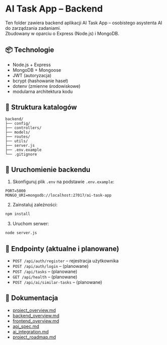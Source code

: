 # AI Task App – Backend

Ten folder zawiera backend aplikacji AI Task App – osobistego asystenta AI do zarządzania zadaniami.  
Zbudowany w oparciu o Express (Node.js) i MongoDB.

## 📦 Technologie

- Node.js + Express
- MongoDB + Mongoose
- JWT (autoryzacja)
- bcrypt (hashowanie haseł)
- dotenv (zmienne środowiskowe)
- modularna architektura kodu

## 📁 Struktura katalogów

```
backend/
├── config/
├── controllers/
├── models/
├── routes/
├── utils/
├── server.js
├── .env.example
└── .gitignore
```

## 🚀 Uruchomienie backendu

1. Skonfiguruj plik `.env` na podstawie `.env.example`:

```
PORT=5000
MONGO_URI=mongodb://localhost:27017/ai-task-app
```

2. Zainstaluj zależności:

```bash
npm install
```

3. Uruchom serwer:

```bash
node server.js
```

## 🔐 Endpointy (aktualne i planowane)

- `POST /api/auth/register` – rejestracja użytkownika
- `POST /api/auth/login` – (planowane)
- `POST /api/tasks` – (planowane)
- `GET /api/health` – (planowane)
- `POST /api/ai/similar-tasks` – (planowane)

## 📄 Dokumentacja

- [project_overview.md](https://github.com/MichalLukawski/ai_task_app/blob/main/docs/project_overview.md)
- [backend_overview.md](https://github.com/MichalLukawski/ai_task_app/blob/main/docs/backend_overview.md)
- [frontend_overview.md](https://github.com/MichalLukawski/ai_task_app/blob/main/docs/frontend_overview.md)
- [api_spec.md](https://github.com/MichalLukawski/ai_task_app/blob/main/docs/api_spec.md)
- [ai_integration.md](https://github.com/MichalLukawski/ai_task_app/blob/main/docs/ai_integration.md)
- [project_roadmap.md](https://github.com/MichalLukawski/ai_task_app/blob/main/docs/project_roadmap.md)
